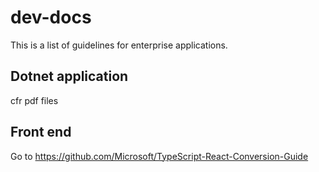 # dev-docs
This is a list of guidelines for enterprise applications.

## Dotnet application
cfr pdf files

## Front end
Go to https://github.com/Microsoft/TypeScript-React-Conversion-Guide
